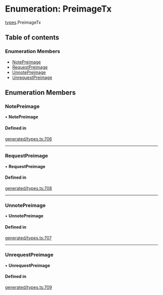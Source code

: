 # Enumeration: PreimageTx

[types](../wiki/types).PreimageTx

## Table of contents

### Enumeration Members

- [NotePreimage](../wiki/types.PreimageTx#notepreimage)
- [RequestPreimage](../wiki/types.PreimageTx#requestpreimage)
- [UnnotePreimage](../wiki/types.PreimageTx#unnotepreimage)
- [UnrequestPreimage](../wiki/types.PreimageTx#unrequestpreimage)

## Enumeration Members

### NotePreimage

• **NotePreimage**

#### Defined in

[generated/types.ts:706](https://github.com/PolymathNetwork/polymesh-sdk/blob/c6fe1be3/src/generated/types.ts#L706)

___

### RequestPreimage

• **RequestPreimage**

#### Defined in

[generated/types.ts:708](https://github.com/PolymathNetwork/polymesh-sdk/blob/c6fe1be3/src/generated/types.ts#L708)

___

### UnnotePreimage

• **UnnotePreimage**

#### Defined in

[generated/types.ts:707](https://github.com/PolymathNetwork/polymesh-sdk/blob/c6fe1be3/src/generated/types.ts#L707)

___

### UnrequestPreimage

• **UnrequestPreimage**

#### Defined in

[generated/types.ts:709](https://github.com/PolymathNetwork/polymesh-sdk/blob/c6fe1be3/src/generated/types.ts#L709)
